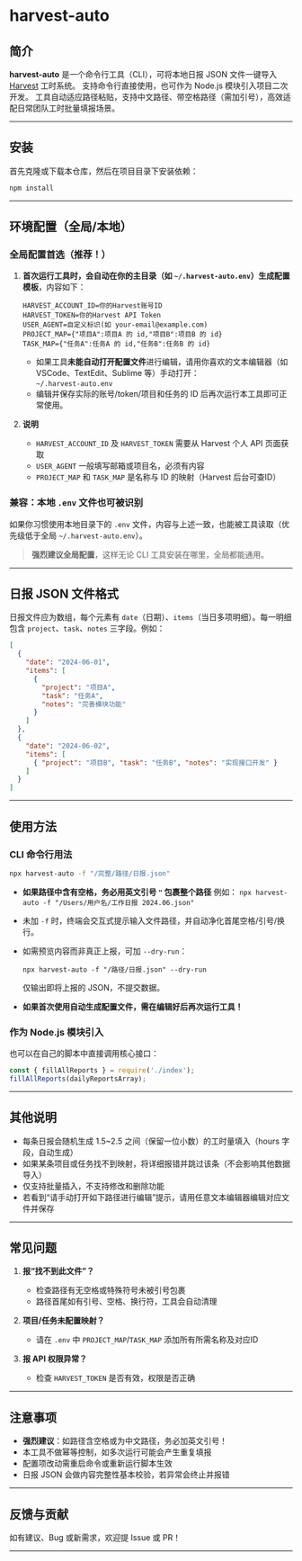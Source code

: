 # harvest-auto

## 简介

**harvest-auto** 是一个命令行工具（CLI），可将本地日报 JSON 文件一键导入 [Harvest](https://www.getharvest.com/) 工时系统。
支持命令行直接使用，也可作为 Node.js 模块引入项目二次开发。
工具自动适应路径粘贴，支持中文路径、带空格路径（需加引号），高效适配日常团队工时批量填报场景。

---

## 安装

首先克隆或下载本仓库，然后在项目目录下安装依赖：

```bash
npm install
```

---

## 环境配置（全局/本地）

### 全局配置首选（推荐！）

1. **首次运行工具时，会自动在你的主目录（如 `~/.harvest-auto.env`）生成配置模板**，内容如下：

    ```
    HARVEST_ACCOUNT_ID=你的Harvest账号ID
    HARVEST_TOKEN=你的Harvest API Token
    USER_AGENT=自定义标识(如 your-email@example.com)
    PROJECT_MAP={"项目A":项目A 的 id,"项目B":项目B 的 id}
    TASK_MAP={"任务A":任务A 的 id,"任务B":任务B 的 id}
    ```

    - 如果工具**未能自动打开配置文件**进行编辑，请用你喜欢的文本编辑器（如 VSCode、TextEdit、Sublime 等）手动打开：  
      `~/.harvest-auto.env`
    - 编辑并保存实际的账号/token/项目和任务的 ID 后再次运行本工具即可正常使用。

2. **说明**
    - `HARVEST_ACCOUNT_ID` 及 `HARVEST_TOKEN` 需要从 Harvest 个人 API 页面获取
    - `USER_AGENT` 一般填写邮箱或项目名，必须有内容
    - `PROJECT_MAP` 和 `TASK_MAP` 是名称与 ID 的映射（Harvest 后台可查ID）

### 兼容：本地 `.env` 文件也可被识别

如果你习惯使用本地目录下的 `.env` 文件，内容与上述一致，也能被工具读取（优先级低于全局 `~/.harvest-auto.env`）。

> **强烈建议全局配置**，这样无论 CLI 工具安装在哪里，全局都能通用。

---

## 日报 JSON 文件格式

日报文件应为数组，每个元素有 `date`（日期）、`items`（当日多项明细）。每一明细包含 `project`、`task`、`notes` 三字段。例如：

```json
[
  {
    "date": "2024-06-01",
    "items": [
      {
        "project": "项目A",
        "task": "任务A",
        "notes": "完善模块功能"
      }
    ]
  },
  {
    "date": "2024-06-02",
    "items": [
      { "project": "项目B", "task": "任务B", "notes": "实现接口开发" }
    ]
  }
]
```

---

## 使用方法

### CLI 命令行用法

```bash
npx harvest-auto -f "/完整/路径/日报.json"
```

- **如果路径中含有空格，务必用英文引号 `"` 包裹整个路径**
  例如：
  `npx harvest-auto -f "/Users/用户名/工作日报 2024.06.json"`

- 未加 `-f` 时，终端会交互式提示输入文件路径，并自动净化首尾空格/引号/换行。

- 如需预览内容而非真正上报，可加 `--dry-run`：

  ```
  npx harvest-auto -f "/路径/日报.json" --dry-run
  ```

  仅输出即将上报的 JSON，不提交数据。

- **如果首次使用自动生成配置文件，需在编辑好后再次运行工具！**

### 作为 Node.js 模块引入

也可以在自己的脚本中直接调用核心接口：

```js
const { fillAllReports } = require('./index');
fillAllReports(dailyReportsArray);
```

---

## 其他说明

- 每条日报会随机生成 1.5~2.5 之间（保留一位小数）的工时量填入（hours 字段，自动生成）
- 如果某条项目或任务找不到映射，将详细报错并跳过该条（不会影响其他数据导入）
- 仅支持批量插入，不支持修改和删除功能
- 若看到“请手动打开如下路径进行编辑”提示，请用任意文本编辑器编辑对应文件并保存

---

## 常见问题

1. **报“找不到此文件”？**
   - 检查路径有无空格或特殊符号未被引号包裹
   - 路径首尾如有引号、空格、换行符，工具会自动清理

2. **项目/任务未配置映射？**
   - 请在 `.env` 中 `PROJECT_MAP`/`TASK_MAP` 添加所有所需名称及对应ID

3. **报 API 权限异常？**
   - 检查 `HARVEST_TOKEN` 是否有效，权限是否正确

---

## 注意事项

- **强烈建议**：如路径含空格或为中文路径，务必加英文引号！
- 本工具不做幂等控制，如多次运行可能会产生重复填报
- 配置项改动需重启命令或重新运行脚本生效
- 日报 JSON 会做内容完整性基本校验，若异常会终止并报错

---

## 反馈与贡献

如有建议、Bug 或新需求，欢迎提 Issue 或 PR！

---
